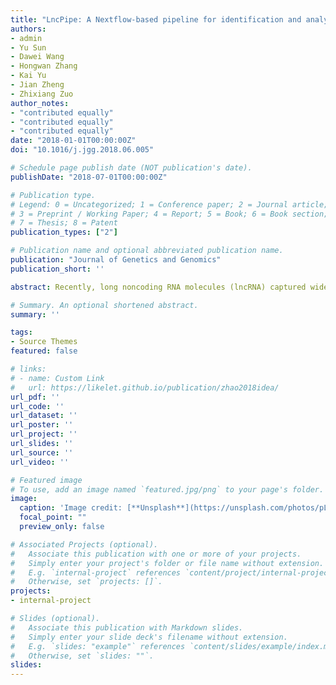 ```yaml
---
title: "LncPipe: A Nextflow-based pipeline for identification and analysis of long non-coding RNAs from RNA-Seq data."
authors:
- admin
- Yu Sun
- Dawei Wang
- Hongwan Zhang
- Kai Yu
- Jian Zheng
- Zhixiang Zuo
author_notes:
- "contributed equally"
- "contributed equally"
- "contributed equally"
date: "2018-01-01T00:00:00Z"
doi: "10.1016/j.jgg.2018.06.005"

# Schedule page publish date (NOT publication's date).
publishDate: "2018-07-01T00:00:00Z"

# Publication type.
# Legend: 0 = Uncategorized; 1 = Conference paper; 2 = Journal article;
# 3 = Preprint / Working Paper; 4 = Report; 5 = Book; 6 = Book section;
# 7 = Thesis; 8 = Patent
publication_types: ["2"]

# Publication name and optional abbreviated publication name.
publication: "Journal of Genetics and Genomics"
publication_short: ''

abstract: Recently, long noncoding RNA molecules (lncRNA) captured widespread attentions for their critical roles in diverse biological process and important implications in variety of human diseases and cancers. Identification and profiling of lncRNAs is a fundamental step to advance our knowledge on their function and regulatory mechanisms. However, RNA sequencing based lncRNA discovery is currently limited due to complicated operations and implementation of the tools involved. Therefore, we present a one-stop multi-tool integrated pipeline called LncPipe focused on characterizing lncRNAs from raw transcriptome sequencing data. The pipeline was developed based on a popular workflow framework Nextflow, composed of four core procedures including reads alignment, assembly, identification and quantification. It contains various unique features such as well-designed lncRNAs annotation strategy, optimized calculating efficiency, diversified classification and interactive analysis report. LncPipe allows users additional control in interuppting the pipeline, resetting parameters from command line, modifying main script directly and resume analysis from previous checkpoint.

# Summary. An optional shortened abstract.
summary: ''

tags:
- Source Themes
featured: false

# links:
# - name: Custom Link
#   url: https://likelet.github.io/publication/zhao2018idea/
url_pdf: ''
url_code: ''
url_dataset: ''
url_poster: ''
url_project: ''
url_slides: ''
url_source: ''
url_video: ''

# Featured image
# To use, add an image named `featured.jpg/png` to your page's folder. 
image:
  caption: 'Image credit: [**Unsplash**](https://unsplash.com/photos/pLCdAaMFLTE)'
  focal_point: ""
  preview_only: false

# Associated Projects (optional).
#   Associate this publication with one or more of your projects.
#   Simply enter your project's folder or file name without extension.
#   E.g. `internal-project` references `content/project/internal-project/index.md`.
#   Otherwise, set `projects: []`.
projects:
- internal-project

# Slides (optional).
#   Associate this publication with Markdown slides.
#   Simply enter your slide deck's filename without extension.
#   E.g. `slides: "example"` references `content/slides/example/index.md`.
#   Otherwise, set `slides: ""`.
slides:
---
```

